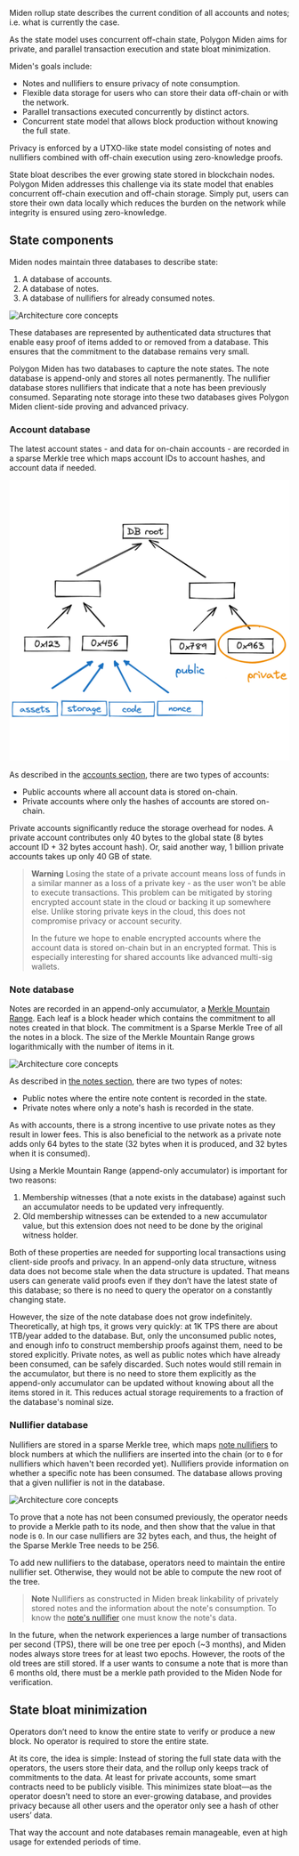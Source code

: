 Miden rollup state describes the current condition of all accounts and notes; i.e. what is currently the case.

As the state model uses concurrent off-chain state, Polygon Miden aims for private, and parallel transaction execution and state bloat minimization.

Miden's goals include:

* Notes and nullifiers to ensure privacy of note consumption.
* Flexible data storage for users who can store their data off-chain or with the network.
* Parallel transactions executed concurrently by distinct actors.
* Concurrent state model that allows block production without knowing the full state.

Privacy is enforced by a UTXO-like state model consisting of notes and nullifiers combined with off-chain execution using zero-knowledge proofs.

State bloat describes the ever growing state stored in blockchain nodes. Polygon Miden addresses this challenge via its state model that enables concurrent off-chain execution and off-chain storage. Simply put, users can store their own data locally which reduces the burden on the network while integrity is ensured using zero-knowledge.

## State components

Miden nodes maintain three databases to describe state:

1. A database of accounts.
2. A database of notes.
3. A database of nullifiers for already consumed notes.

![Architecture core concepts](../img/architecture/state/state.png)

These databases are represented by authenticated data structures that enable easy proof of items added to or removed from a database. This ensures that the commitment to the database remains very small.

Polygon Miden has two databases to capture the note states. The note database is append-only and stores all notes permanently. The nullifier database stores nullifiers that indicate that a note has been previously consumed. Separating note storage into these two databases gives Polygon Miden client-side proving and advanced privacy.

### Account database

The latest account states - and data for on-chain accounts - are recorded in a sparse Merkle tree which maps account IDs to account hashes, and account data if needed.

![Architecture core concepts](../img/architecture/state/account-db.png)

As described in the [accounts section](accounts.md), there are two types of accounts:

* Public accounts where all account data is stored on-chain.
* Private accounts where only the hashes of accounts are stored on-chain.

Private accounts significantly reduce the storage overhead for nodes. A private account contributes only $40$ bytes to the global state ($8$ bytes account ID + $32$ bytes account hash). Or, said another way, 1 billion private accounts takes up only $40$ GB of state.

> **Warning**
>  Losing the state of a private account means loss of funds in a similar manner as a loss of a private key - as the user won't be able to execute transactions. This problem can be mitigated by storing encrypted account state in the cloud or backing it up somewhere else. Unlike storing private keys in the cloud, this does not compromise privacy or account security.
>
>  In the future we hope to enable encrypted accounts where the account data is stored on-chain but in an encrypted format. This is especially interesting for shared accounts like advanced multi-sig wallets.

### Note database

Notes are recorded in an append-only accumulator, a [Merkle Mountain Range](https://github.com/opentimestamps/opentimestamps-server/blob/master/doc/merkle-mountain-range.md). Each leaf is a block header which contains the commitment to all notes created in that block. The commitment is a Sparse Merkle Tree of all the notes in a block. The size of the Merkle Mountain Range grows logarithmically with the number of items in it.

![Architecture core concepts](../img/architecture/state/note-db.png)

As described in [the notes section](notes.md), there are two types of notes:

* Public notes where the entire note content is recorded in the state.
* Private notes where only a note's hash is recorded in the state.

As with accounts, there is a strong incentive to use private notes as they result in lower fees. This is also beneficial to the network as a private note adds only $64$ bytes to the state ($32$ bytes when it is produced, and $32$ bytes when it is consumed).

Using a Merkle Mountain Range (append-only accumulator) is important for two reasons:

1. Membership witnesses (that a note exists in the database) against such an accumulator needs to be updated very infrequently.
2. Old membership witnesses can be extended to a new accumulator value, but this extension does not need to be done by the original witness holder.

Both of these properties are needed for supporting local transactions using client-side proofs and privacy. In an append-only data structure, witness data does not become stale when the data structure is updated. That means users can generate valid proofs even if they don’t have the latest state of this database; so there is no need to query the operator on a constantly changing state.

However, the size of the note database does not grow indefinitely. Theoretically, at high tps, it grows very quickly: at $1$K TPS there are about $1$TB/year added to the database. But, only the unconsumed public notes, and enough info to construct membership proofs against them, need to be stored explicitly. Private notes, as well as public notes which have already been consumed, can be safely discarded. Such notes would still remain in the accumulator, but there is no need to store them explicitly as the append-only accumulator can be updated without knowing about all the items stored in it. This reduces actual storage requirements to a fraction of the database's nominal size.

### Nullifier database

Nullifiers are stored in a sparse Merkle tree, which maps [note nullifiers](notes.md#note-nullifier-to-ensure-private-consumption) to block numbers at which the nullifiers are inserted into the chain (or to `0` for nullifiers which haven't been recorded yet). Nullifiers provide information on whether a specific note has been consumed. The database allows proving that a given nullifier is not in the database.

![Architecture core concepts](../img/architecture/state/nullifier-db.png)

To prove that a note has not been consumed previously, the operator needs to provide a Merkle path to its node, and then show that the value in that node is `0`. In our case nullifiers are $32$ bytes each, and thus, the height of the Sparse Merkle Tree needs to be $256$.

To add new nullifiers to the database, operators need to maintain the entire nullifier set. Otherwise, they would not be able to compute the new root of the tree.

> **Note**
> Nullifiers as constructed in Miden break linkability of privately stored notes and the information about the note's consumption. To know the [note's nullifier](notes.md#note-nullifier-to-ensure-private-consumption) one must know the note's data.

In the future, when the network experiences a large number of transactions per second (TPS), there will be one tree per epoch (~3 months), and Miden nodes always store trees for at least two epochs. However, the roots of the old trees are still stored. If a user wants to consume a note that is more than $6$ months old, there must be a merkle path provided to the Miden Node for verification.

## State bloat minimization

Operators don’t need to know the entire state to verify or produce a new block. No operator is required to store the entire state.

At its core, the idea is simple: Instead of storing the full state data with the operators, the users store their data, and the rollup only keeps track of commitments to the data. At least for private accounts, some smart contracts need to be publicly visible. This minimizes state bloat—as the operator doesn’t need to store an ever-growing database, and provides privacy because all other users and the operator only see a hash of other users’ data.

That way the account and note databases remain manageable, even at high usage for extended periods of time.
